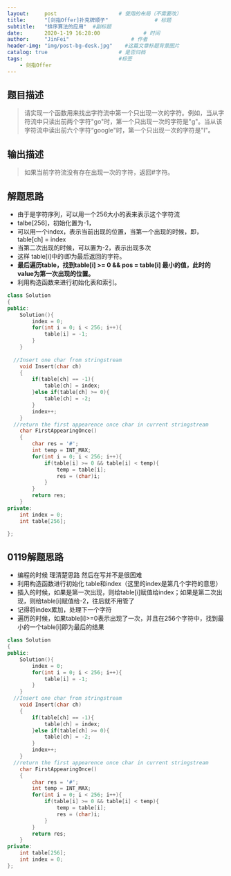 ```yaml
---
layout:     post                    # 使用的布局（不需要改） 
title:      "[剑指Offer]扑克牌顺子"               # 标题  
subtitle:   "排序算法的应用"  #副标题 
date:       2020-1-19 16:28:00              # 时间 
author:     "JinFei"                    # 作者 
header-img: "img/post-bg-desk.jpg"    #这篇文章标题背景图片 
catalog: true                       # 是否归档 
tags:                               #标签     
    - 剑指Offer 
---
```


## 题目描述
> 请实现一个函数用来找出字符流中第一个只出现一次的字符。例如，当从字符流中只读出前两个字符"go"时，第一个只出现一次的字符是"g"。当从该字符流中读出前六个字符“google"时，第一个只出现一次的字符是"l"。

## 输出描述
> 如果当前字符流没有存在出现一次的字符，返回#字符。

## 解题思路

- 由于是字符序列，可以用一个256大小的表来表示这个字符流
- talbe[256]，初始化置为-1，
- 可以用一个index，表示当前出现的位置，当第一个出现的时候，即，table[ch] = index 
- 当第二次出现的时候，可以置为-2，表示出现多次
- 这样 table[i]中的i即为最后返回的字符。
- **最后遍历table，找到table[i] >= 0 && pos = table[i]  最小的值，此时的value为第一次出现的位置。**
- 利用构造函数来进行初始化表和索引。


```C++
class Solution
{
public:
    Solution(){
        index = 0;
        for(int i = 0; i < 256; i++){
            table[i] = -1;
        }
    }
    
  //Insert one char from stringstream
    void Insert(char ch)
    {
        if(table[ch] == -1){
            table[ch] = index;
        }else if(table[ch] >= 0){
            table[ch] = -2;
        }
        index++;
    }
  //return the first appearence once char in current stringstream
    char FirstAppearingOnce()
    {
        char res = '#';
        int temp = INT_MAX;
        for(int i = 0; i < 256; i++){
            if(table[i] >= 0 && table[i] < temp){
                temp = table[i];
                res = (char)i;
            }
        }
        return res;
    }
private:
    int index = 0;
    int table[256];

};
```


## 0119解题思路

- 编程的时候 理清楚思路 然后在写并不是很困难
- 利用构造函数进行初始化 table和index（这里的index是第几个字符的意思）
- 插入的时候，如果是第一次出现，则给table[i]赋值给index；如果是第二次出现，则给table[i]赋值给-2，往后就不用管了
- 记得将index累加，处理下一个字符
- 遍历的时候，如果table[i]>=0表示出现了一次，并且在256个字符中，找到最小的一个table[i]即为最后的结果


```C++
class Solution
{
public:
    Solution(){
        index = 0;
        for(int i = 0; i < 256; i++){
            table[i] = -1;
        }
    }
  //Insert one char from stringstream
    void Insert(char ch)
    {
        if(table[ch] == -1){
            table[ch] = index;
        }else if(table[ch] >= 0){
            table[ch] = -2;
        }
        index++;
    }
  //return the first appearence once char in current stringstream
    char FirstAppearingOnce()
    {
        char res = '#';
        int temp = INT_MAX;
        for(int i = 0; i < 256; i++){
            if(table[i] >= 0 && table[i] < temp){
                temp = table[i];
                res = (char)i;
            }
        }
        return res;
    }
private:
    int table[256];
    int index = 0;
};
```